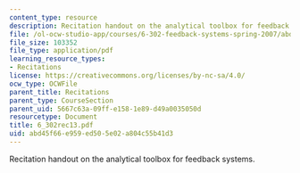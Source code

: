 ```yaml
---
content_type: resource
description: Recitation handout on the analytical toolbox for feedback systems.
file: /ol-ocw-studio-app/courses/6-302-feedback-systems-spring-2007/abd45f66e959ed505e02a804c55b41d3_6_302rec13.pdf
file_size: 103352
file_type: application/pdf
learning_resource_types:
- Recitations
license: https://creativecommons.org/licenses/by-nc-sa/4.0/
ocw_type: OCWFile
parent_title: Recitations
parent_type: CourseSection
parent_uid: 5667c63a-09ff-e158-1e89-d49a0035050d
resourcetype: Document
title: 6_302rec13.pdf
uid: abd45f66-e959-ed50-5e02-a804c55b41d3
---
```

Recitation handout on the analytical toolbox for feedback systems.